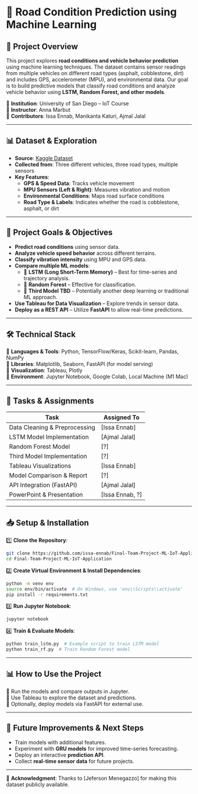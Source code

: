 # 🚗 Road Condition Prediction using Machine Learning

## 📌 Project Overview

This project explores **road conditions and vehicle behavior prediction** using machine learning techniques. The dataset contains sensor readings from multiple vehicles on different road types (asphalt, cobblestone, dirt) and includes GPS, accelerometer (MPU), and environmental data. Our goal is to build predictive models that classify road conditions and analyze vehicle behavior using **LSTM, Random Forest, and other models**.

📍 **Institution**: University of San Diego – IoT Course  
📍 **Instructor**: Anna Marbut  
📍 **Contributors**: Issa Ennab, Manikanta Katuri, Ajmal Jalal

---

## 📊 Dataset & Exploration

- **Source**: [Kaggle Dataset](https://www.kaggle.com/code/jefmenegazzo/pvs-data-exploration)
- **Collected from**: Three different vehicles, three road types, multiple sensors
- **Key Features**:
  - **GPS & Speed Data**: Tracks vehicle movement
  - **MPU Sensors (Left & Right)**: Measures vibration and motion
  - **Environmental Conditions**: Maps road surface conditions
  - **Road Type & Labels**: Indicates whether the road is cobblestone, asphalt, or dirt

---

## 🎯 Project Goals & Objectives

- **Predict road conditions** using sensor data.
- **Analyze vehicle speed behavior** across different terrains.
- **Classify vibration intensity** using MPU and GPS data.
- **Compare multiple ML models**:
  - 🔹 **LSTM (Long Short-Term Memory)** – Best for time-series and trajectory analysis.
  - 🔹 **Random Forest** – Effective for classification.
  - 🔹 **Third Model TBD** – Potentially another deep learning or traditional ML approach.
- **Use Tableau for Data Visualization** – Explore trends in sensor data.
- **Deploy as a REST API** – Utilize **FastAPI** to allow real-time predictions.

---

## 🛠️ Technical Stack

🔹 **Languages & Tools**: Python, TensorFlow/Keras, Scikit-learn, Pandas, NumPy  
🔹 **Libraries**: Matplotlib, Seaborn, FastAPI (for model serving)  
🔹 **Visualization**: Tableau, Plotly  
🔹 **Environment**: Jupyter Notebook, Google Colab, Local Machine (M1 Mac)

---

## 📌 Tasks & Assignments

| Task                          | Assigned To     |
| ----------------------------- | --------------- |
| Data Cleaning & Preprocessing | [Issa Ennab]    |
| LSTM Model Implementation     | [Ajmal Jalal]   |
| Random Forest Model           | [?]             |
| Third Model Implementation    | [?]             |
| Tableau Visualizations        | [Issa Ennab]    |
| Model Comparison & Report     | [?]             |
| API Integration (FastAPI)     | [Ajmal Jalal]   |
| PowerPoint & Presentation     | [Issa Ennab, ?] |

---

## 📥 Setup & Installation

1️⃣ **Clone the Repository**:

```bash
git clone https://github.com/issa-ennab/Final-Team-Project-ML-IoT-Application.git
cd Final-Team-Project-ML-IoT-Application
```

2️⃣ **Create Virtual Environment & Install Dependencies**:

```bash
python -m venv env
source env/bin/activate  # On Windows, use 'env\\Scripts\\activate'
pip install -r requirements.txt
```

3️⃣ **Run Jupyter Notebook**:

```bash
jupyter notebook
```

4️⃣ **Train & Evaluate Models**:

```bash
python train_lstm.py  # Example script to train LSTM model
python train_rf.py  # Train Random Forest model
```

---

## 📊 How to Use the Project

🔹 Run the models and compare outputs in Jupyter.  
🔹 Use Tableau to explore the dataset and predictions.  
🔹 Optionally, deploy models via FastAPI for external use.

---

## 🚀 Future Improvements & Next Steps

- Train models with additional features.
- Experiment with **GRU models** for improved time-series forecasting.
- Deploy an interactive **prediction API**.
- Collect **real-time sensor data** for future projects.

---

📢 **Acknowledgment**: Thanks to [Jeferson Menegazzo] for making this dataset publicly available.
